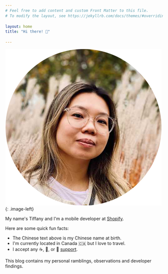 ```yaml
---
# Feel free to add content and custom Front Matter to this file.
# To modify the layout, see https://jekyllrb.com/docs/themes/#overriding-theme-defaults

layout: home
title: "Hi there! 👋"

---
```


<style type="text/css">
    .image-left {
      display: block;
      margin-left: auto;
      margin-right: auto;
      padding-right: 5%;
      width: 30%;
      height: 30%;
      float: right;
    }
</style>

![Avatar](/assets/images/avatar.png){: .image-left}

My name's Tiffany and I'm a mobile developer at [Shopify](https://www.shopify.com/).


Here are some quick fun facts:

* The Chinese text above is my Chinese name at birth.
* I'm currently located in Canada 🇨🇦 but I love to travel.
* I accept any ☕, 🍵, or 🍣 [support](https://www.buymeacoffee.com/tiffanyip).


This blog contains my personal ramblings, observations and developer findings.
